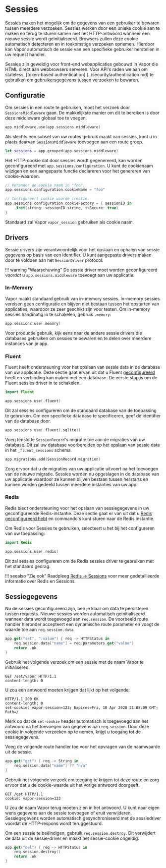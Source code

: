 # Sessies

Sessies maken het mogelijk om de gegevens van een gebruiker te bewaren tussen meerdere verzoeken. Sessies werken door een unieke cookie aan te maken en terug te sturen samen met het HTTP-antwoord wanneer een nieuwe sessie wordt geïnitialiseerd. Browsers zullen deze cookie automatisch detecteren en in toekomstige verzoeken opnemen. Hierdoor kan Vapor automatisch de sessie van een specifieke gebruiker herstellen in uw request handler. 

Sessies zijn geweldig voor front-end webapplicaties gebouwd in Vapor die HTML direct aan webbrowsers serveren. Voor API's raden we aan om stateless, [token-based authentication] (../security/authentication.md) te gebruiken om gebruikersgegevens tussen verzoeken te bewaren.

## Configuratie

Om sessies in een route te gebruiken, moet het verzoek door `SessionsMiddleware` gaan. De makkelijkste manier om dit te bereiken is door deze middleware globaal toe te voegen.

```swift
app.middleware.use(app.sessions.middleware)
```

Als slechts een subset van uw routes gebruik maakt van sessies, kunt u in plaats daarvan `SessionsMiddleware` toevoegen aan een route groep.

```swift
let sessions = app.grouped(app.sessions.middleware)
```

Het HTTP-cookie dat door sessies wordt gegenereerd, kan worden geconfigureerd met `app.sessions.configuration`. U kunt de cookienaam wijzigen en een aangepaste functie declareren voor het genereren van cookie-waarden.

```swift
// Verander de cookie naam in "foo".
app.sessions.configuration.cookieName = "foo"

// Configureert cookie waarde creatie.
app.sessions.configuration.cookieFactory = { sessionID in
    .init(string: sessionID.string, isSecure: true)
}
```

Standaard zal Vapor `vapor_session` gebruiken als cookie naam.

## Drivers

Sessie drivers zijn verantwoordelijk voor het opslaan en ophalen van sessie gegevens op basis van een identifier. U kunt aangepaste drivers maken door te voldoen aan het `SessionDriver` protocol.

!!! warning "Waarschuwing"
	De sessie driver moet worden geconfigureerd _voordat_ u `app.sessions.middleware` toevoegt aan uw applicatie.

### In-Memory

Vapor maakt standaard gebruik van in-memory sessies. In-memory sessies vereisen geen configuratie en blijven niet bestaan tussen het opstarten van applicaties, waardoor ze zeer geschikt zijn voor testen. Om in-memory sessies handmatig in te schakelen, gebruik `.memory`:

```swift
app.sessions.use(.memory)
```

Voor productie gebruik, kijk eens naar de andere sessie drivers die databases gebruiken om sessies te bewaren en te delen over meerdere instances van je app.

### Fluent

Fluent heeft ondersteuning voor het opslaan van sessie data in de database van uw applicatie. Deze sectie gaat ervan uit dat u Fluent [geconfigureerd](../fluent/overview.md) heeft en verbinding kan maken met een database. De eerste stap is om de Fluent sessies driver in te schakelen.

```swift
import Fluent

app.sessions.use(.fluent)
```

Dit zal sessies configureren om de standaard database van de toepassing te gebruiken. Om een specifieke database te specificeren, geef de identifier van de database door.

```swift
app.sessions.use(.fluent(.sqlite))
```

Voeg tenslotte `SessionRecord`'s migratie toe aan de migraties van uw database. Dit zal uw database voorbereiden op het opslaan van sessie data in het `_fluent_sessions` schema.

```swift
app.migrations.add(SessionRecord.migration)
```

Zorg ervoor dat u de migraties van uw applicatie uitvoert na het toevoegen van de nieuwe migratie. Sessies worden nu opgeslagen in de database van uw applicatie waardoor ze kunnen blijven bestaan tussen herstarts en kunnen worden gedeeld tussen meerdere instanties van uw app.

### Redis

Redis biedt ondersteuning voor het opslaan van sessiegegevens in uw geconfigureerde Redis-instantie. Deze sectie gaat er van uit dat u [Redis geconfigureerd hebt](../redis/overview.md) en commando's kunt sturen naar de Redis instantie.

Om Redis voor Sessies te gebruiken, selecteert u het bij het configureren van uw toepassing:

```swift
import Redis

app.sessions.use(.redis)
```

Dit zal sessies configureren om de Redis sessies driver te gebruiken met het standaard gedrag.

!!! seealso "Zie ook"
    Raadpleeg [Redis &rarr; Sessions](../redis/sessions.md) voor meer gedetailleerde informatie over Redis en Sessions.

## Sessiegegevens

Nu de sessies geconfigureerd zijn, ben je klaar om data te persisteren tussen requests. Nieuwe sessies worden automatisch geïnitialiseerd wanneer data wordt toegevoegd aan `req.session`. De voorbeeld route handler hieronder accepteert een dynamische route parameter en voegt de waarde toe aan `req.session.data`.

```swift
app.get("set", ":value") { req -> HTTPStatus in
    req.session.data["name"] = req.parameters.get("value")
    return .ok
}
```

Gebruik het volgende verzoek om een sessie met de naam Vapor te initialiseren.

```http
GET /set/vapor HTTP/1.1
content-length: 0
```

U zou een antwoord moeten krijgen dat lijkt op het volgende:

```http
HTTP/1.1 200 OK
content-length: 0
set-cookie: vapor-session=123; Expires=Fri, 10 Apr 2020 21:08:09 GMT; Path=/
```

Merk op dat de `set-cookie` header automatisch is toegevoegd aan het antwoord na het toevoegen van gegevens aan `req.session`. Door deze cookie in volgende verzoeken op te nemen, krijgt u toegang tot de sessiegegevens.

Voeg de volgende route handler toe voor het opvragen van de naamwaarde uit de sessie.

```swift
app.get("get") { req -> String in
    req.session.data["name"] ?? "n/a"
}
```

Gebruik het volgende verzoek om toegang te krijgen tot deze route en zorg ervoor dat u de cookie-waarde uit het vorige antwoord doorgeeft.

```http
GET /get HTTP/1.1
cookie: vapor-session=123
```

U zou de naam Vapor terug moeten zien in het antwoord. U kunt naar eigen wens gegevens aan de sessie toevoegen of eruit verwijderen. Sessiegegevens worden automatisch gesynchroniseerd met de sessiedriver voordat de HTTP-respons wordt teruggestuurd. 

Om een sessie te beëindigen, gebruik `req.session.destroy`. Dit verwijdert de data uit de sessie-driver en maakt het sessie-cookie ongeldig. 

```swift
app.get("del") { req -> HTTPStatus in
    req.session.destroy()
    return .ok
}
```
